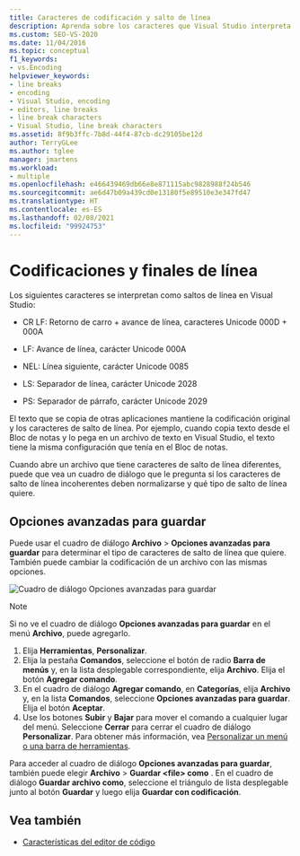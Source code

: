 ```yaml
---
title: Caracteres de codificación y salto de línea
description: Aprenda sobre los caracteres que Visual Studio interpreta como saltos de línea y cómo se mantienen los caracteres originales de codificación y salto de línea.
ms.custom: SEO-VS-2020
ms.date: 11/04/2016
ms.topic: conceptual
f1_keywords:
- vs.Encoding
helpviewer_keywords:
- line breaks
- encoding
- Visual Studio, encoding
- editors, line breaks
- line break characters
- Visual Studio, line break characters
ms.assetid: 8f9b3ffc-7b8d-44f4-87cb-dc29105be12d
author: TerryGLee
ms.author: tglee
manager: jmartens
ms.workload:
- multiple
ms.openlocfilehash: e466439469db66e8e871115abc9828988f24b546
ms.sourcegitcommit: ae6d47b09a439cd0e13180f5e89510e3e347fd47
ms.translationtype: HT
ms.contentlocale: es-ES
ms.lasthandoff: 02/08/2021
ms.locfileid: "99924753"
---
```

# <a name="encodings-and-line-endings"></a>Codificaciones y finales de línea

Los siguientes caracteres se interpretan como saltos de línea en Visual Studio:

- CR LF: Retorno de carro + avance de línea, caracteres Unicode 000D + 000A

- LF: Avance de línea, carácter Unicode 000A

- NEL: Línea siguiente, carácter Unicode 0085

- LS: Separador de línea, carácter Unicode 2028

- PS: Separador de párrafo, carácter Unicode 2029

El texto que se copia de otras aplicaciones mantiene la codificación original y los caracteres de salto de línea. Por ejemplo, cuando copia texto desde el Bloc de notas y lo pega en un archivo de texto en Visual Studio, el texto tiene la misma configuración que tenía en el Bloc de notas.

Cuando abre un archivo que tiene caracteres de salto de línea diferentes, puede que vea un cuadro de diálogo que le pregunta si los caracteres de salto de línea incoherentes deben normalizarse y qué tipo de salto de línea quiere.

## <a name="advanced-save-options"></a>Opciones avanzadas para guardar

Puede usar el cuadro de diálogo **Archivo** > **Opciones avanzadas para guardar** para determinar el tipo de caracteres de salto de línea que quiere. También puede cambiar la codificación de un archivo con las mismas opciones.

![Cuadro de diálogo Opciones avanzadas para guardar](media/line_endings.png)

> [!NOTE]
> Si no ve el cuadro de diálogo **Opciones avanzadas para guardar** en el menú **Archivo**, puede agregarlo. 
> 1. Elija **Herramientas**, **Personalizar**. 
> 1. Elija la pestaña **Comandos**, seleccione el botón de radio **Barra de menús** y, en la lista desplegable correspondiente, elija **Archivo**. Elija el botón **Agregar comando**. 
> 1. En el cuadro de diálogo **Agregar comando**, en **Categorías**, elija **Archivo** y, en la lista **Comandos**, seleccione **Opciones avanzadas para guardar**. Elija el botón **Aceptar**.
> 1. Use los botones **Subir** y **Bajar** para mover el comando a cualquier lugar del menú. Seleccione **Cerrar** para cerrar el cuadro de diálogo **Personalizar**. 
> Para obtener más información, vea [Personalizar un menú o una barra de herramientas](../ide/how-to-customize-menus-and-toolbars-in-visual-studio.md#customizing_menu).
>
> Para acceder al cuadro de diálogo **Opciones avanzadas para guardar**, también puede elegir **Archivo** > **Guardar \<file\> como** . En el cuadro de diálogo **Guardar archivo como**, seleccione el triángulo de lista desplegable junto al botón **Guardar** y luego elija **Guardar con codificación**.

## <a name="see-also"></a>Vea también

- [Características del editor de código](../ide/writing-code-in-the-code-and-text-editor.md)
